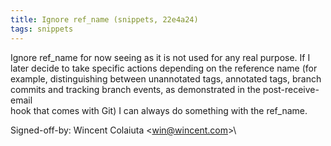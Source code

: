 ```yaml
---
title: Ignore ref_name (snippets, 22e4a24)
tags: snippets
---
```


Ignore ref_name for now seeing as it is not used for any real purpose. If I\
later decide to take specific actions depending on the reference name (for\
example, distinguishing between unannotated tags, annotated tags, branch\
commits and tracking branch events, as demonstrated in the post-receive-email\
hook that comes with Git) I can always do something with the ref_name.

Signed-off-by: Wincent Colaiuta &lt;win@wincent.com&gt;\
